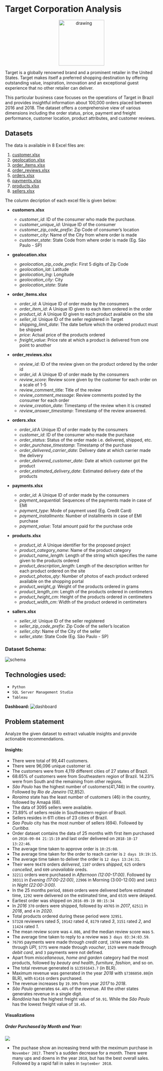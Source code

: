 # Target Corporation Analysis

<p align="center">
    <img src="uploads/target_corporation_logo.png" alt="drawing" width="150"/>
</p>

Target is a globally renowned brand and a prominent retailer in the United States. Target makes itself a preferred shopping destination by offering outstanding value, inspiration, innovation and an exceptional guest experience that no other retailer can deliver.


This particular business case focuses on the operations of Target in Brazil and provides insightful information about 100,000 orders placed between 2016 and 2018. The dataset offers a comprehensive view of various dimensions including the order status, price, payment and freight performance, customer location, product attributes, and customer reviews.

## Datasets
The data is available in 8 Excel files are:

1. [customer.xlsx](data/customers.xlsx)
2. [geolocation.xlsx](data/geolocation.xlsx)
3. [order_items.xlsx](data/order_items.xlsx)
4. [order_reviews.xlsx](data/order_reviews.xlsx)
5. [orders.xlsx](data/orders.xlsx)
6. [payments.xlsx](data/payments.xlsx)
7. [products.xlsx](data/products.xlsx)
8. [sellers.xlsx](data/sellers.xlsx)


The column decription of each excel file is given below:

- **customers.xlsx**
    - *customer_id*: ID of the consumer who made the purchase.
    - *customer_unique_id*: Unique ID of the consumer
    - *customer_zip_code_prefix*: Zip Code of consumer’s location
    - *customer_city*: Name of the City from where order is made
    - *customer_state*: State Code from where order is made (Eg. São Paulo - SP)

- **gealocation.xlsx**
    - *geolocation_zip_code_prefix*: First 5 digits of Zip Code
    - *geolocation_lat*: Latitude
    - *geolocation_lng*: Longitude
    - *geolocation_city*: City
    - *geolocation_state*: State

- **order_items.xlsx**
    - *order_id*: A Unique ID of order made by the consumers
    - *order_item_id*: A Unique ID given to each item ordered in the order
    - *product_id*: A Unique ID given to each product available on the site
    - *seller_id*: Unique ID of the seller registered in Target
    - *shipping_limit_date*: The date before which the ordered product must be shipped
    - *price*: Actual price of the products ordered
    - *freight_value*: Price rate at which a product is delivered from one point to another

- **order_reviews.xlsx**
    - *review_id*: ID of the review given on the product ordered by the order id
    - *order_id*: A Unique ID of order made by the consumers
    - *review_score*: Review score given by the customer for each order on a scale of 1-5
    - review_comment_title: Title of the review
    - *review_comment_message*: Review comments posted by the consumer for each order
    - *review_creation_date*: Timestamp of the review when it is created
    - *review_answer_timestamp*: Timestamp of the review answered.

- **orders.xlsx**
    - *order_id*:A Unique ID of order made by the consumers
    - *customer_id*: ID of the consumer who made the purchase
    - *order_status*: Status of the order made i.e. delivered, shipped, etc.
    - *order_purchase_timestamp*: Timestamp of the purchase
    - *order_delivered_carrier_date*: Delivery date at which carrier made the delivery
    - *order_delivered_customer_date*: Date at which customer got the product
    - *order_estimated_delivery_date*: Estimated delivery date of the products

- **payments.xlsx**
    - *order_id*: A Unique ID of order made by the consumers
    - *payment_sequential*: Sequences of the payments made in case of EMI
    - *payment_type*: Mode of payment used (Eg. Credit Card)
    - *payment_installments*: Number of installments in case of EMI purchase
    - *payment_value*: Total amount paid for the purchase orde

- **products.xlsx**
    - *product_id*: A Unique identifier for the proposed project
    - *product_category_name*: Name of the product category
    - *product_name_length*: Length of the string which specifies the name given to the products ordered
    - *product_description_length*: Length of the description written for each product ordered on the site
    - *product_photos_qty*: Number of photos of each product ordered available on the shopping portal
    - *product_weight_g*: Weight of the products ordered in grams
    - *product_length_cm*: Length of the products ordered in centimeters
    - *product_height_cm*: Height of the products ordered in centimeters
    - *product_width_cm*: Width of the product ordered in centimeters

- **sallers.xlsx**
    - *seller_id*: Unique ID of the seller registered
    - *seller_zip_code_prefix*: Zip Code of the seller’s location
    - *seller_city*: Name of the City of the seller
    - *seller_state*: State Code (Eg. São Paulo - SP)

### Dataset Schema:

![schema](uploads/schema.png)

## Technologies used:
 * `Python`
 * `SQL Server Management Studio`
 * `Tableau`

**Dashboard:**
![dashboard](Target_Corporation_Dashboard.png)

## Problem statement
Analyze the given dataset to extract valuable insights and provide actionable recommendations.


#### Insights:
- There were total of 99,441 customers.
- There were 96,096 unique customer id.
- The customers were from 4,119 different cities of 27 states of Brazil.
- 68.65% of customers were from Southeastern region of Brazil. 14.23% were from South and the remaining from other regions.
- *São Paulo* has the highest number of customers(41,746) in the country. Followed by *Rio de Janeiro* (12,852).
- *Roraima* state has the least number of customers (46) in the country, followed by Amapá (68).
- The data of 3095 sellers were available.
- 73.89% of sellers reside in Southeastern region of Brazil.
- Sellers resides in 611 cities of 23 cities of Brazil.
- *Sao Paulo* city has the most number of sellers (694). Followed by *Curitiba*.
- Order dataset contains the data of 25 months with first item purchased on `2016-09-04 21:15:19` and last order delivered on `2018-10-17 13:22:46`.
- The average time taken to approve order is `10:25:08`. 
- The average time taken for the order to reach carrier is `2 days 19:19:15`.
- The average time taken to deliver the order is `12 days 13:24:31`.
- Their were `96478` orders *delivered*, `1107` orders *shipped*, `625` orders *cancelled*, and `609` *unavailable* oreds.
- `32211` orders were purchased in *Afternoon (12:00-17:00)*. Followed by `30311` in *Evening (17:00-22:00)*, `22906` in Morning (3:00-12:00) and `14013` in *Night (22:00-3:00)*.
- In the 25 months period, `88649` orders were delivered before estimated time, `1292` were delivered on the estimated time, and `6535` were delayed.
- Earliest order was shipped on `2016-09-19 00:15:34`
- In *2016* `370` orders were shipped, followed by `49765` in *2017*, `62511` in *2018*, and `4` in *2020*.
- Total products ordered during these period were `32951`.
- `57328` reviewers rated *5*, `19142` rated *4*, `8179` rated *3*, `3151` rated *2*, and `11424` rated *1*.
- The mean review score was `4.086`, and the median review score was `5`.
- The average time taken to reply to a review was `3 days 03:34:03.59`.
- `76795` payments were made through *credit card*, `19784` were made through *UPI*, `5775` were made through *voucher*, `1529` were made through *debit card*, and `3` payments were not defined.
- Apart from *miscellaneous*, *home and garden* category had the most products, followed by *beauty and health*, *furniture*, *fashion*, and so on.
- The total revenue generated is `$13591643.7` (in BLR).
- Maximum revenue was generated in the year *2018* with `$7386050.80`(in BLR), with `61416` orders purchased.
- The revenue increases by `19.99%` from year *2017* to *2018*.
- *São Paulo* generates `64.40%` of the revenue. All the other states generates revenue in a single digit.
- *Rondônia* has the highest freight value of `50.91`. While the *São Paulo* has the lowest freight value of `18.45`.


#### Visualizations

##### Order Purchased by Month and Year:
![](uploads/Order_Purchased_by_Month_and_Year.png)

* The puchase show an increasing trend with the meximum purchase in `November 2017`. There's a sudden decrease for a month. There were many ups and downs in the year `2018`, but has the best overall sales. Followed by a rapid fall in sales in `September 2018`.